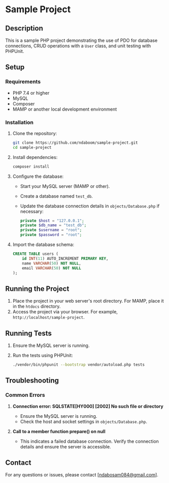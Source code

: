 # Sample Project

## Description

This is a sample PHP project demonstrating the use of PDO for database connections, CRUD operations with a `User` class, and unit testing with PHPUnit.

## Setup

### Requirements

- PHP 7.4 or higher
- MySQL
- Composer
- MAMP or another local development environment

### Installation

1. Clone the repository:

   ```bash
   git clone https://github.com/ndaboom/sample-project.git
   cd sample-project
   ```

2. Install dependencies:

   ```bash
   composer install
   ```

3. Configure the database:

   - Start your MySQL server (MAMP or other).
   - Create a database named `test_db`.
   - Update the database connection details in `objects/Database.php` if necessary:

     ```php
     private $host = "127.0.0.1";
     private $db_name = "test_db";
     private $username = "root";
     private $password = "root";
     ```

4. Import the database schema:

   ```sql
   CREATE TABLE users (
       id INT(11) AUTO_INCREMENT PRIMARY KEY,
       name VARCHAR(50) NOT NULL,
       email VARCHAR(50) NOT NULL
   );
   ```

## Running the Project

1. Place the project in your web server's root directory. For MAMP, place it in the `htdocs` directory.
2. Access the project via your browser. For example, `http://localhost/sample-project`.

## Running Tests

1. Ensure the MySQL server is running.
2. Run the tests using PHPUnit:

   ```bash
   ./vendor/bin/phpunit --bootstrap vendor/autoload.php tests
   ```

## Troubleshooting

### Common Errors

1. **Connection error: SQLSTATE[HY000] [2002] No such file or directory**

   - Ensure the MySQL server is running.
   - Check the host and socket settings in `objects/Database.php`.

2. **Call to a member function prepare() on null**

   - This indicates a failed database connection. Verify the connection details and ensure the server is accessible.

## Contact

For any questions or issues, please contact [ndabosam084@gmail.com].
```